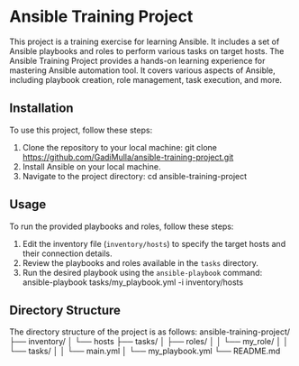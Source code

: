 # Ansible Training Project
This project is a training exercise for learning Ansible. It includes a set of Ansible playbooks and roles to perform various tasks on target hosts.
The Ansible Training Project provides a hands-on learning experience for mastering Ansible automation tool. It covers various aspects of Ansible, including playbook creation, role management, task execution, and more.

## Installation
To use this project, follow these steps:
1. Clone the repository to your local machine:
git clone https://github.com/GadiMulla/ansible-training-project.git
2. Install Ansible on your local machine.
3. Navigate to the project directory:
cd ansible-training-project


## Usage
To run the provided playbooks and roles, follow these steps:
1. Edit the inventory file (`inventory/hosts`) to specify the target hosts and their connection details.
2. Review the playbooks and roles available in the `tasks` directory.
3. Run the desired playbook using the `ansible-playbook` command:
ansible-playbook tasks/my_playbook.yml -i inventory/hosts
   
## Directory Structure
The directory structure of the project is as follows:
ansible-training-project/
├── inventory/
│ └── hosts
├── tasks/
│ ├── roles/
│ │ └── my_role/
│ │ └── tasks/
│ │ └── main.yml
│ └── my_playbook.yml
└── README.md
